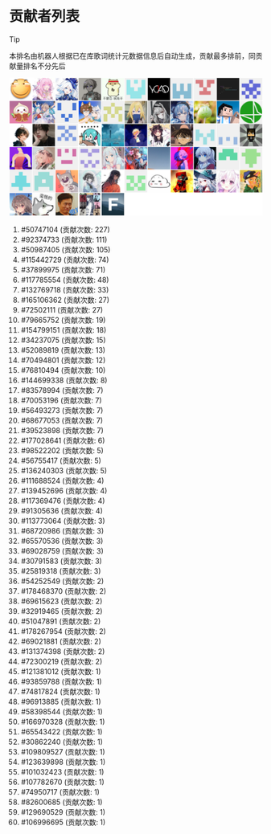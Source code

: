 # 贡献者列表

> [!TIP]
> 本排名由机器人根据已在库歌词统计元数据信息后自动生成，贡献最多排前，同贡献量排名不分先后

![贡献者头像画廊](./CONTRIBUTORS.svg)

1. #50747104 (贡献次数: 227)
2. #92374733 (贡献次数: 111)
3. #50987405 (贡献次数: 105)
4. #115442729 (贡献次数: 74)
5. #37899975 (贡献次数: 71)
6. #117785554 (贡献次数: 48)
7. #132769718 (贡献次数: 33)
8. #165106362 (贡献次数: 27)
9. #72502111 (贡献次数: 27)
10. #79665752 (贡献次数: 19)
11. #154799151 (贡献次数: 18)
12. #34237075 (贡献次数: 15)
13. #52089819 (贡献次数: 13)
14. #70494801 (贡献次数: 12)
15. #76810494 (贡献次数: 10)
16. #144699338 (贡献次数: 8)
17. #83578994 (贡献次数: 7)
18. #70053196 (贡献次数: 7)
19. #56493273 (贡献次数: 7)
20. #68677053 (贡献次数: 7)
21. #39523898 (贡献次数: 7)
22. #177028641 (贡献次数: 6)
23. #98522202 (贡献次数: 5)
24. #56755417 (贡献次数: 5)
25. #136240303 (贡献次数: 5)
26. #111688524 (贡献次数: 4)
27. #139452696 (贡献次数: 4)
28. #117369476 (贡献次数: 4)
29. #91305636 (贡献次数: 4)
30. #113773064 (贡献次数: 3)
31. #68720986 (贡献次数: 3)
32. #65570536 (贡献次数: 3)
33. #69028759 (贡献次数: 3)
34. #30791583 (贡献次数: 3)
35. #25819318 (贡献次数: 3)
36. #54252549 (贡献次数: 2)
37. #178468370 (贡献次数: 2)
38. #69615623 (贡献次数: 2)
39. #32919465 (贡献次数: 2)
40. #51047891 (贡献次数: 2)
41. #178267954 (贡献次数: 2)
42. #69021881 (贡献次数: 2)
43. #131374398 (贡献次数: 2)
44. #72300219 (贡献次数: 2)
45. #121381012 (贡献次数: 1)
46. #93859788 (贡献次数: 1)
47. #74817824 (贡献次数: 1)
48. #96913885 (贡献次数: 1)
49. #58398544 (贡献次数: 1)
50. #166970328 (贡献次数: 1)
51. #65543422 (贡献次数: 1)
52. #30862240 (贡献次数: 1)
53. #109809527 (贡献次数: 1)
54. #123639898 (贡献次数: 1)
55. #101032423 (贡献次数: 1)
56. #107782670 (贡献次数: 1)
57. #74950717 (贡献次数: 1)
58. #82600685 (贡献次数: 1)
59. #129690529 (贡献次数: 1)
60. #106996695 (贡献次数: 1)
